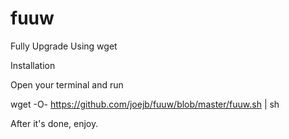 # fuuw

Fully Upgrade Using wget

Installation

Open your terminal and run

wget -O- https://github.com/joejb/fuuw/blob/master/fuuw.sh | sh

After it's done, enjoy.
